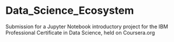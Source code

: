 # Data_Science_Ecosystem

Submission for a Jupyter Notebook introductory project for the IBM Professional Certificate in Data Science, held on Coursera.org
